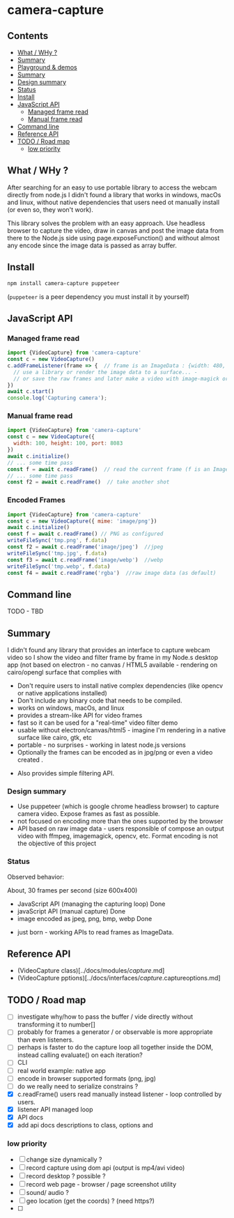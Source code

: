 # camera-capture

## Contents

<!-- toc -->

- [What / WHy ?](#what--why-)
- [Summary](#summary)
- [Playground & demos](#playground--demos)
- [Summary](#summary-1)
- [Design summary](#design-summary)
- [Status](#status)
- [Install](#install)
- [JavaScript API](#javascript-api)
  * [Managed frame read](#managed-frame-read)
  * [Manual frame read](#manual-frame-read)
- [Command line](#command-line)
- [Reference API](#reference-api)
- [TODO / Road map](#todo--road-map)
  * [low priority](#low-priority)

<!-- tocstop -->

## What / WHy ?

After searching for an easy to use portable library to access the webcam directly from node.js I didn't found a library that works in windows, macOs and linux, without native dependencies that users need ot manually install (or even so, they won't work). 

This library solves the problem with an easy approach. Use headless browser to capture the video,  draw in canvas and post the image data from there to the Node.js side using page.exposeFunction() and without almost any encode since the image data is passed as array buffer. 
 
## Install

```sh
npm install camera-capture puppeteer
```

(`puppeteer` is a peer dependency you must install it by yourself)

## JavaScript API

### Managed frame read

```js
import {VideoCapture} from 'camera-capture'
const c = new VideoCapture()
c.addFrameListener(frame => {  // frame is an ImageData : {width: 480, height: 360, data: UIntArray}
  // use a library or render the image data to a surface... - 
  // or save the raw frames and later make a video with image-magick or ffmpeg
})
await c.start()
console.log('Capturing camera');
```

### Manual frame read

```js
import {VideoCapture} from 'camera-capture'
const c = new VideoCapture({
  width: 100, height: 100, port: 8083
})
await c.initialize()
// ... some time pass
const f = await c.readFrame()  // read the current frame (f is an ImageData)
// ... some time pass
const f2 = await c.readFrame()  // take another shot
```

### Encoded Frames

```js
import {VideoCapture} from 'camera-capture'
const c = new VideoCapture({ mime: 'image/png'})
await c.initialize()
const f = await c.readFrame() // PNG as configured
writeFileSync('tmp.png', f.data)
const f2 = await c.readFrame('image/jpeg')  //jpeg
writeFileSync('tmp.jpg', f.data)
const f3 = await c.readFrame('image/webp')  //webp
writeFileSync('tmp.webp', f.data)
const f4 = await c.readFrame('rgba')  //raw image data (as default)
```

## Command line

TODO - TBD

## Summary

I didn't found any library that provides an interface to capture webcam video so I show the video and filter frame by frame in my Node.s desktop app (not based on electron - no canvas / HTML5 available - rendering on cairo/opengl surface that complies with

 * Don't require users to install native complex dependencies (like opencv or native applications installed)
 * Don't include any binary code that needs to be compiled. 
 * works on windows, macOs, and linux
 * provides a stream-like API for video frames
 * fast so it can be used for a "real-time" video filter demo
 * usable without electron/canvas/html5 - imagine I'm rendering in a native surface like cairo, gtk, etc
 * portable - no surprises - working in latest node.js versions
 * Optionally the frames can be encoded as in jpg/png or even a video created . 
 + Also provides simple filtering API.

### Design summary

 * Use puppeteer (which is google chrome headless browser) to capture camera video. Expose frames as fast as possible. 
 * not focused on encoding more than the ones supported by the browser
 * API based on raw image data - users responsible of compose an output video with ffmpeg, imagemagick, opencv, etc. Format encoding is not the objective of this project

### Status
 
Observed behavior: 

About, 30 frames per second (size  600x400)

 * JavaScript API (managing the capturing loop) Done 
 * javaScript API (manual capture) Done
 * image encoded as jpeg, png, bmp, webp Done
 + just born - working APIs to read frames as ImageData.

## Reference API

* (VideoCapture class)[../docs/modules/_capture_.md]
* (VideoCapture pptions)[../docs/interfaces/_capture_.captureoptions.md]
 
## TODO / Road map
- [ ] investigate why/how to pass the buffer / vide directly without transforming it to number[]
- [ ] probably for frames a generator / or observable is more appropriate than even listeners.
- [ ] perhaps is faster to do the capture loop all together inside the DOM, instead calling evaluate() on each iteration?
- [ ] CLI
- [ ] real world example: native app
- [ ] encode in browser supported formats (png, jpg)
- [ ] do we really need to serialize constrains ? 
- [x] c.readFrame() users read manually instead listener - loop controlled by users.
- [x] listener API managed  loop
- [x] API docs
- [x] add api docs descriptions to class, options and

### low priority
- [ ] change size dynamically ?
- [ ] record capture using dom api (output is mp4/avi video)
- [ ] record desktop ? possible ?
- [ ] record web page - browser / page screenshot utility
- [ ]  sound/ audio ? 
- [ ]  geo location (get the coords) ? (need https?)
- [ ]